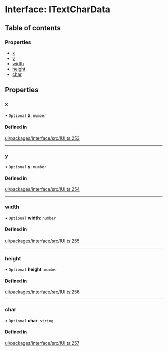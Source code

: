 # Interface: ITextCharData

## Table of contents

### Properties

- [x](ITextCharData.md#x)
- [y](ITextCharData.md#y)
- [width](ITextCharData.md#width)
- [height](ITextCharData.md#height)
- [char](ITextCharData.md#char)

## Properties

### x

• `Optional` **x**: `number`

#### Defined in

[ui/packages/interface/src/IUI.ts:253](https://github.com/leaferjs/leafer-ui/blob/a39c489/packages/interface/src/IUI.ts#L253)

___

### y

• `Optional` **y**: `number`

#### Defined in

[ui/packages/interface/src/IUI.ts:254](https://github.com/leaferjs/leafer-ui/blob/a39c489/packages/interface/src/IUI.ts#L254)

___

### width

• `Optional` **width**: `number`

#### Defined in

[ui/packages/interface/src/IUI.ts:255](https://github.com/leaferjs/leafer-ui/blob/a39c489/packages/interface/src/IUI.ts#L255)

___

### height

• `Optional` **height**: `number`

#### Defined in

[ui/packages/interface/src/IUI.ts:256](https://github.com/leaferjs/leafer-ui/blob/a39c489/packages/interface/src/IUI.ts#L256)

___

### char

• `Optional` **char**: `string`

#### Defined in

[ui/packages/interface/src/IUI.ts:257](https://github.com/leaferjs/leafer-ui/blob/a39c489/packages/interface/src/IUI.ts#L257)
